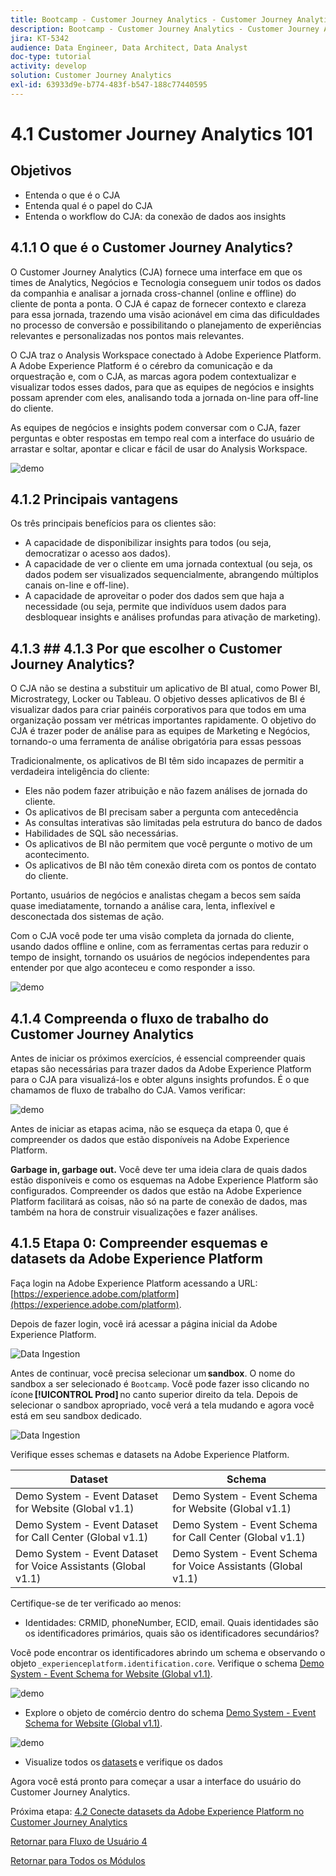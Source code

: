 ```yaml
---
title: Bootcamp - Customer Journey Analytics - Customer Journey Analytics 101 - Brazil
description: Bootcamp - Customer Journey Analytics - Customer Journey Analytics 101 - Brazil
jira: KT-5342
audience: Data Engineer, Data Architect, Data Analyst
doc-type: tutorial
activity: develop
solution: Customer Journey Analytics
exl-id: 63933d9e-b774-483f-b547-188c77440595
---
```

# 4.1 Customer Journey Analytics 101 

## Objetivos

- Entenda o que é o CJA 
- Entenda qual é o papel do CJA 
- Entenda o workflow do CJA: da conexão de dados aos insights 

## 4.1.1 O que é o Customer Journey Analytics?

O Customer Journey Analytics (CJA) fornece uma interface em que os times de Analytics, Negócios e Tecnologia conseguem unir todos os dados da companhia e analisar a jornada cross-channel (online e offline) do cliente de ponta a ponta. O CJA é capaz de fornecer contexto e clareza para essa jornada, trazendo uma visão acionável em cima das dificuldades no processo de conversão e possibilitando o planejamento de experiências relevantes e personalizadas nos pontos mais relevantes. 

O CJA traz o Analysis Workspace conectado à Adobe Experience Platform. A Adobe Experience Platform é o cérebro da comunicação e da orquestração e, com o CJA, as marcas agora podem contextualizar e visualizar todos esses dados, para que as equipes de negócios e insights possam aprender com eles, analisando toda a jornada on-line para off-line do cliente. 

As equipes de negócios e insights podem conversar com o CJA, fazer perguntas e obter respostas em tempo real com a interface do usuário de arrastar e soltar, apontar e clicar e fácil de usar do Analysis Workspace. 

![demo](./images/cja-adv-analysis1.png)

## 4.1.2 Principais vantagens

Os três principais benefícios para os clientes são: 

- A capacidade de disponibilizar insights para todos (ou seja, democratizar o acesso aos dados). 
- A capacidade de ver o cliente em uma jornada contextual (ou seja, os dados podem ser visualizados sequencialmente, abrangendo múltiplos canais on-line e off-line). 
- A capacidade de aproveitar o poder dos dados sem que haja a necessidade (ou seja, permite que indivíduos usem dados para desbloquear insights e análises profundas para ativação de marketing).

## 4.1.3 ## 4.1.3 Por que escolher o Customer Journey Analytics?

O CJA não se destina a substituir um aplicativo de BI atual, como Power BI, Microstrategy, Locker ou Tableau. O objetivo desses aplicativos de BI é visualizar dados para criar painéis corporativos para que todos em uma organização possam ver métricas importantes rapidamente. O objetivo do CJA é trazer poder de análise para as equipes de Marketing e Negócios, tornando-o uma ferramenta de análise obrigatória para essas pessoas 

 

Tradicionalmente, os aplicativos de BI têm sido incapazes de permitir a verdadeira inteligência do cliente: 

- Eles não podem fazer atribuição e não fazem análises de jornada do cliente. 
- Os aplicativos de BI precisam saber a pergunta com antecedência 
- As consultas interativas são limitadas pela estrutura do banco de dados 
- Habilidades de SQL são necessárias. 
- Os aplicativos de BI não permitem que você pergunte o motivo de um acontecimento. 
- Os aplicativos de BI não têm conexão direta com os pontos de contato do cliente. 
 
Portanto, usuários de negócios e analistas chegam a becos sem saída quase imediatamente, tornando a análise cara, lenta, inflexível e desconectada dos sistemas de ação. 

Com o CJA você pode ter uma visão completa da jornada do cliente, usando dados offline e online, com as ferramentas certas para reduzir o tempo de insight, tornando os usuários de negócios independentes para entender por que algo aconteceu e como responder a isso.

![demo](./images/cja-use-case.png)

## 4.1.4 Compreenda o fluxo de trabalho do Customer Journey Analytics

Antes de iniciar os próximos exercícios, é essencial compreender quais etapas são necessárias para trazer dados da Adobe Experience Platform para o CJA para visualizá-los e obter alguns insights profundos. É o que chamamos de fluxo de trabalho do CJA. Vamos verificar:

![demo](./images/cja-work-flow.jpg)

Antes de iniciar as etapas acima, não se esqueça da etapa 0, que é compreender os dados que estão disponíveis na Adobe Experience Platform. 

**Garbage in, garbage out.** Você deve ter uma ideia clara de quais dados estão disponíveis e como os esquemas na Adobe Experience Platform são configurados. Compreender os dados que estão na Adobe Experience Platform facilitará as coisas, não só na parte de conexão de dados, mas também na hora de construir visualizações e fazer análises. 

## 4.1.5 Etapa 0: Compreender esquemas e datasets da Adobe Experience Platform

Faça login na Adobe Experience Platform acessando a URL: [https://experience.adobe.com/platform](https://experience.adobe.com/platform).

Depois de fazer login, você irá acessar a página inicial da Adobe Experience Platform.

![Data Ingestion](../uc1/images/home.png)

Antes de continuar, você precisa selecionar um **sandbox**. O nome do sandbox a ser selecionado é ``Bootcamp``. Você pode fazer isso clicando no ícone **[!UICONTROL Prod]** no canto superior direito da tela. Depois de selecionar o sandbox apropriado, você verá a tela mudando e agora você está em seu sandbox dedicado. 

![Data Ingestion](../uc1/images/sb1.png)

Verifique esses schemas e datasets na Adobe Experience Platform.

| Dataset         | Schema|    
| ----------------- |-------------| 
| Demo System - Event Dataset for Website (Global v1.1) | Demo System - Event Schema for Website (Global v1.1) |   
| Demo System - Event Dataset for Call Center (Global v1.1) | Demo System - Event Schema for Call Center (Global v1.1) |   
| Demo System - Event Dataset for Voice Assistants (Global v1.1)| Demo System - Event Schema for Voice Assistants (Global v1.1)|    

Certifique-se de ter verificado ao menos:

- Identidades: CRMID, phoneNumber, ECID, email. Quais identidades são os identificadores primários, quais são os identificadores secundários? 

Você pode encontrar os identificadores abrindo um schema e observando o objeto `_experienceplatform.identification.core`. Verifique o schema [Demo System - Event Schema for Website (Global v1.1)](https://experience.adobe.com/platform/schema).

![demo](./images/identity.png)

- Explore o objeto de comércio dentro do schema [Demo System - Event Schema for Website (Global v1.1)](https://experience.adobe.com/platform/schema).

![demo](./images/commerce.png)

- Visualize todos os [datasets](https://experience.adobe.com/platform/dataset/browse?limit=50&page=1&sortDescending=1&sortField=created) e verifique os dados 

Agora você está pronto para começar a usar a interface do usuário do Customer Journey Analytics. 

Próxima etapa: [4.2 Conecte datasets da Adobe Experience Platform no Customer Journey Analytics](./ex2.md)

[Retornar para Fluxo de Usuário 4](./uc4.md)

[Retornar para Todos os Módulos](../../overview.md)
